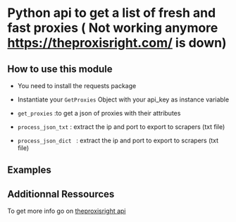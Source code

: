 # Python api to get a list of fresh and fast proxies ( Not working anymore https://theproxisright.com/ is down)


## How to use this module 

 * You need to install the requests package

 * Instantiate your `GetProxies` Object with your api_key as instance variable 

 * `get_proxies` :to get a json of proxies with their attributes 

 * `process_json_txt` : extract the ip and port to export to scrapers (txt file)

 * `process_json_dict ` : extract the ip and port to export to scrapers (txt file)


## Examples 
	

## Additionnal Ressources 

To get more info go on [theproxisright api](https://theproxisright.com/help)
